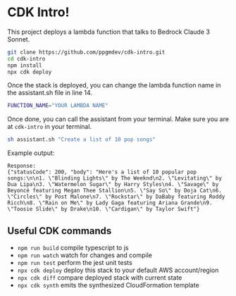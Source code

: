 # CDK Intro!

This project deploys a lambda function that talks to Bedrock Claude 3 Sonnet.

```bash
git clone https://github.com/ppgmdev/cdk-intro.git
cd cdk-intro
npm install
npx cdk deploy
```

Once the stack is deployed, you can change the lambda function name in the assistant.sh file in line 14.
```bash
FUNCTION_NAME="YOUR LAMBDA NAME"
```

Once done, you can call the assistant from your terminal. Make sure you are at `cdk-intro` in your terminal.
```bash
sh assistant.sh "Create a list of 10 pop songs"
```
Example output:
```
Response:
{"statusCode": 200, "body": "Here's a list of 10 popular pop songs:\n\n1. \"Blinding Lights\" by The Weeknd\n2. \"Levitating\" by Dua Lipa\n3. \"Watermelon Sugar\" by Harry Styles\n4. \"Savage\" by Beyoncé featuring Megan Thee Stallion\n5. \"Say So\" by Doja Cat\n6. \"Circles\" by Post Malone\n7. \"Rockstar\" by DaBaby featuring Roddy Ricch\n8. \"Rain on Me\" by Lady Gaga featuring Ariana Grande\n9. \"Toosie Slide\" by Drake\n10. \"Cardigan\" by Taylor Swift"}
```

## Useful CDK commands

* `npm run build`   compile typescript to js
* `npm run watch`   watch for changes and compile
* `npm run test`    perform the jest unit tests
* `npx cdk deploy`  deploy this stack to your default AWS account/region
* `npx cdk diff`    compare deployed stack with current state
* `npx cdk synth`   emits the synthesized CloudFormation template
